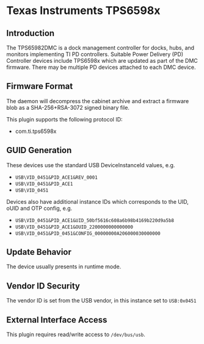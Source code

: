# Texas Instruments TPS6598x

## Introduction

The TPS65982DMC is a dock management controller for docks, hubs, and monitors implementing TI PD
controllers. Suitable Power Delivery (PD) Controller devices include TPS6598x which are updated as
part of the DMC firmware. There may be multiple PD devices attached to each DMC device.

## Firmware Format

The daemon will decompress the cabinet archive and extract a firmware blob as a SHA-256+RSA-3072
signed binary file.

This plugin supports the following protocol ID:

* com.ti.tps6598x

## GUID Generation

These devices use the standard USB DeviceInstanceId values, e.g.

* `USB\VID_0451&PID_ACE1&REV_0001`
* `USB\VID_0451&PID_ACE1`
* `USB\VID_0451`

Devices also have additional instance IDs which corresponds to the UID, oUID and OTP config, e.g.

* `USB\VID_0451&PID_ACE1&UID_50bf5616c608a6b98b4169b220d9a5b8`
* `USB\VID_0451&PID_ACE1&OUID_2200000000000000`
* `USB\VID_0451&PID_0451&CONFIG_00000000A206000030000000`

## Update Behavior

The device usually presents in runtime mode.

## Vendor ID Security

The vendor ID is set from the USB vendor, in this instance set to `USB:0x0451`

## External Interface Access

This plugin requires read/write access to `/dev/bus/usb`.
